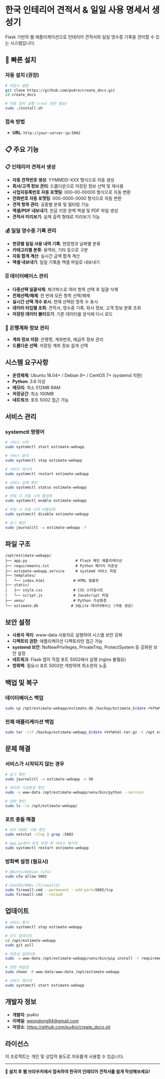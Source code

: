 # 한국 인테리어 견적서 & 일일 사용 명세서 생성기

Flask 기반의 웹 애플리케이션으로 인테리어 견적서와 일일 영수증 기록을 관리할 수 있는 시스템입니다.

## 🚀 빠른 설치

### 자동 설치 (권장)
```bash
# 저장소 클론
git clone https://github.com/pu4ro/create_docs.git
cd create_docs

# 자동 설치 실행 (root 권한 필요)
sudo ./install.sh
```

### 접속 방법
- **URL**: `http://your-server-ip:5002`

## 📋 주요 기능

### 📋 인테리어 견적서 생성
- **자동 견적번호 생성**: YYMMDD-XXX 형식으로 자동 생성
- **회사/고객 정보 관리**: 드롭다운으로 저장된 정보 선택 및 재사용
- **사업자등록번호 자동 포맷팅**: 000-00-00000 형식으로 자동 변환
- **전화번호 자동 포맷팅**: 000-0000-0000 형식으로 자동 변환
- **견적 항목 관리**: 공종별 분류 및 필터링 기능
- **엑셀/PDF 내보내기**: 한글 지원 완벽 엑셀 및 PDF 파일 생성
- **견적서 미리보기**: 실제 출력 형태로 미리보기 가능

### 💰 일일 영수증 기록 관리
- **현장별 일일 사용 내역 기록**: 현장명과 날짜별 분류
- **카테고리별 분류**: 용역비, 기타 등으로 구분
- **자동 합계 계산**: 실시간 금액 합계 계산
- **엑셀 내보내기**: 일일 기록을 엑셀 파일로 내보내기

### 🗄️ 데이터베이스 관리
- **다중선택 일괄삭제**: 체크박스로 여러 항목 선택 후 일괄 삭제
- **전체선택/해제**: 한 번에 모든 항목 선택/해제
- **실시간 선택 개수 표시**: 현재 선택된 항목 수 표시
- **데이터 타입별 조회**: 견적서, 영수증 기록, 회사 정보, 고객 정보 분류 조회
- **저장된 데이터 불러오기**: 기존 데이터를 양식에 다시 로드

### 🏦 은행계좌 정보 관리
- **계좌 정보 저장**: 은행명, 계좌번호, 예금주 정보 관리
- **드롭다운 선택**: 저장된 계좌 정보 쉽게 선택

## 시스템 요구사항

- **운영체제**: Ubuntu 18.04+ / Debian 9+ / CentOS 7+ (systemd 지원)
- **Python**: 3.6 이상
- **메모리**: 최소 512MB RAM
- **저장공간**: 최소 100MB
- **네트워크**: 포트 5002 접근 가능

## 서비스 관리

### systemctl 명령어

```bash
# 서비스 시작
sudo systemctl start estimate-webapp

# 서비스 중지
sudo systemctl stop estimate-webapp

# 서비스 재시작
sudo systemctl restart estimate-webapp

# 서비스 상태 확인
sudo systemctl status estimate-webapp

# 부팅 시 자동 시작 활성화
sudo systemctl enable estimate-webapp

# 부팅 시 자동 시작 비활성화
sudo systemctl disable estimate-webapp

# 로그 확인
sudo journalctl -u estimate-webapp -f
```

## 파일 구조

```
/opt/estimate-webapp/
├── app.py                      # Flask 메인 애플리케이션
├── requirements.txt            # Python 패키지 의존성
├── estimate-webapp.service     # systemd 서비스 파일
├── templates/
│   └── index.html             # HTML 템플릿
├── static/
│   ├── style.css              # CSS 스타일시트
│   └── script.js              # JavaScript 파일
├── venv/                      # Python 가상환경
└── estimate.db               # SQLite 데이터베이스 (자동 생성)
```

## 보안 설정

- **사용자 격리**: www-data 사용자로 실행하여 시스템 보안 강화
- **디렉토리 권한**: 애플리케이션 디렉토리만 접근 가능
- **systemd 보안**: NoNewPrivileges, PrivateTmp, ProtectSystem 등 강화된 보안 설정
- **네트워크**: Flask 앱이 직접 포트 5002에서 실행 (nginx 불필요)
- **방화벽**: 필요시 포트 5002만 개방하여 최소한의 노출

## 백업 및 복구

### 데이터베이스 백업
```bash
sudo cp /opt/estimate-webapp/estimate.db /backup/estimate_$(date +%Y%m%d).db
```

### 전체 애플리케이션 백업
```bash
sudo tar -czf /backup/estimate-webapp_$(date +%Y%m%d).tar.gz -C /opt estimate-webapp
```

## 문제 해결

### 서비스가 시작되지 않는 경우
```bash
# 로그 확인
sudo journalctl -u estimate-webapp -n 50

# 파이썬 가상환경 확인
sudo -u www-data /opt/estimate-webapp/venv/bin/python --version

# 권한 확인
sudo ls -la /opt/estimate-webapp/
```

### 포트 충돌 해결
```bash
# 포트 5002 사용 확인
sudo netstat -tlnp | grep :5002

# app.py에서 포트 변경 후 서비스 재시작
sudo systemctl restart estimate-webapp
```

### 방화벽 설정 (필요시)
```bash
# Ubuntu/Debian (ufw)
sudo ufw allow 5002

# CentOS/RHEL (firewalld)
sudo firewall-cmd --permanent --add-port=5002/tcp
sudo firewall-cmd --reload
```

## 업데이트

```bash
# 서비스 중지
sudo systemctl stop estimate-webapp

# 코드 업데이트
cd /opt/estimate-webapp
sudo git pull

# 의존성 업데이트
sudo -u www-data /opt/estimate-webapp/venv/bin/pip install -r requirements.txt

# 권한 재설정
sudo chown -R www-data:www-data /opt/estimate-webapp

# 서비스 재시작
sudo systemctl start estimate-webapp
```

## 개발자 정보

- **개발자**: pu4ro
- **이메일**: weondong94@gmail.com
- **저장소**: https://github.com/pu4ro/create_docs.git

## 라이선스

이 프로젝트는 개인 및 상업적 용도로 자유롭게 사용할 수 있습니다.

---

**🚀 설치 후 웹 브라우저에서 접속하여 한국어 인테리어 견적서를 쉽게 작성해보세요!**